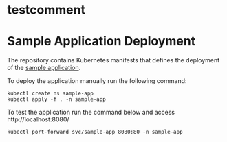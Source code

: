 # testcomment
# Sample Application Deployment

The repository contains Kubernetes manifests that defines the deployment of the
[sample application](https://github.com/gitopsbook/sample-app).

To deploy the application manually run the following command:

```
kubectl create ns sample-app
kubectl apply -f . -n sample-app
```

To test the application run the command below and access http://localhost:8080/

```
kubectl port-forward svc/sample-app 8080:80 -n sample-app
```
